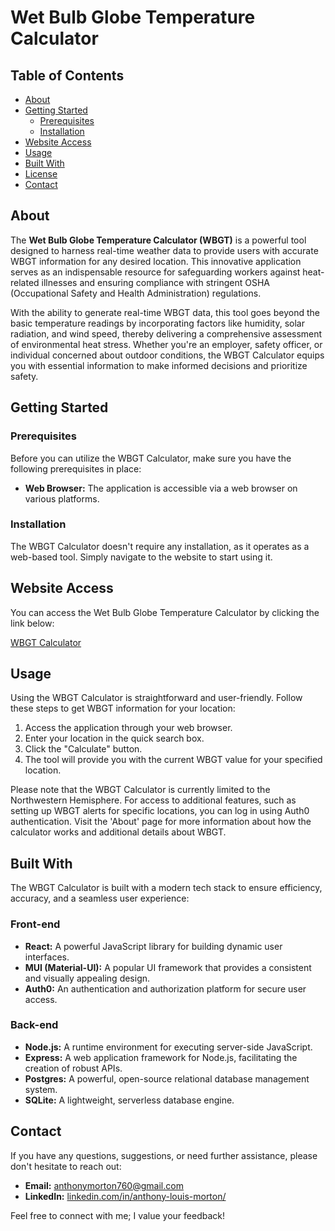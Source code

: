 # Wet Bulb Globe Temperature Calculator

## Table of Contents

- [About](#about)
- [Getting Started](#getting-started)
  - [Prerequisites](#prerequisites)
  - [Installation](#installation)
- [Website Access](#website-access)
- [Usage](#usage)
- [Built With](#built-with)
- [License](#license)
- [Contact](#contact)

## About

The **Wet Bulb Globe Temperature Calculator (WBGT)** is a powerful tool designed to harness real-time weather data to provide users with accurate WBGT information for any desired location. This innovative application serves as an indispensable resource for safeguarding workers against heat-related illnesses and ensuring compliance with stringent OSHA (Occupational Safety and Health Administration) regulations.

With the ability to generate real-time WBGT data, this tool goes beyond the basic temperature readings by incorporating factors like humidity, solar radiation, and wind speed, thereby delivering a comprehensive assessment of environmental heat stress. Whether you're an employer, safety officer, or individual concerned about outdoor conditions, the WBGT Calculator equips you with essential information to make informed decisions and prioritize safety.

## Getting Started

### Prerequisites

Before you can utilize the WBGT Calculator, make sure you have the following prerequisites in place:

- **Web Browser:** The application is accessible via a web browser on various platforms.

### Installation

The WBGT Calculator doesn't require any installation, as it operates as a web-based tool. Simply navigate to the website to start using it.

## Website Access

You can access the Wet Bulb Globe Temperature Calculator by clicking the link below:

[WBGT Calculator]([https://www.your-website-url.com](https://wetbulbcalculator.netlify.app))

## Usage

Using the WBGT Calculator is straightforward and user-friendly. Follow these steps to get WBGT information for your location:

1. Access the application through your web browser.
2. Enter your location in the quick search box.
3. Click the "Calculate" button.
4. The tool will provide you with the current WBGT value for your specified location.

Please note that the WBGT Calculator is currently limited to the Northwestern Hemisphere. For access to additional features, such as setting up WBGT alerts for specific locations, you can log in using Auth0 authentication. Visit the 'About' page for more information about how the calculator works and additional details about WBGT.

## Built With

The WBGT Calculator is built with a modern tech stack to ensure efficiency, accuracy, and a seamless user experience:

### Front-end
- **React:** A powerful JavaScript library for building dynamic user interfaces.
- **MUI (Material-UI):** A popular UI framework that provides a consistent and visually appealing design.
- **Auth0:** An authentication and authorization platform for secure user access.

### Back-end
- **Node.js:** A runtime environment for executing server-side JavaScript.
- **Express:** A web application framework for Node.js, facilitating the creation of robust APIs.
- **Postgres:** A powerful, open-source relational database management system.
- **SQLite:** A lightweight, serverless database engine.

## Contact

If you have any questions, suggestions, or need further assistance, please don't hesitate to reach out:

- **Email:** anthonymorton760@gmail.com
- **LinkedIn:** [linkedin.com/in/anthony-louis-morton/](https://www.linkedin.com/in/anthony-louis-morton/)

Feel free to connect with me; I value your feedback!
